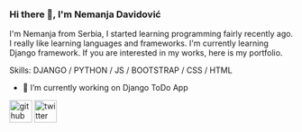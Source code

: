 ### Hi there 👋, I'm Nemanja Davidović
I'm Nemanja from Serbia, I started learning programming fairly recently ago. I really like learning languages and frameworks.
I'm currently learning Django framework.
If you are interested in my works, here is my portfolio.

Skills: DJANGO / PYTHON / JS /  BOOTSTRAP / CSS / HTML

- 🔭 I’m currently working on Django ToDo App 


[<img src='https://cdn.jsdelivr.net/npm/simple-icons@3.0.1/icons/github.svg' alt='github' height='40'>](https://github.com/0mnadren )  [<img src='https://cdn.jsdelivr.net/npm/simple-icons@3.0.1/icons/twitter.svg' alt='twitter' height='40'>](https://twitter.com/@0mnadren)  


